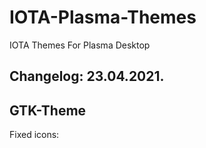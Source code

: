 # IOTA-Plasma-Themes
IOTA Themes For Plasma Desktop

Changelog: 23.04.2021.
----------------------

GTK-Theme
---------

Fixed icons: 
